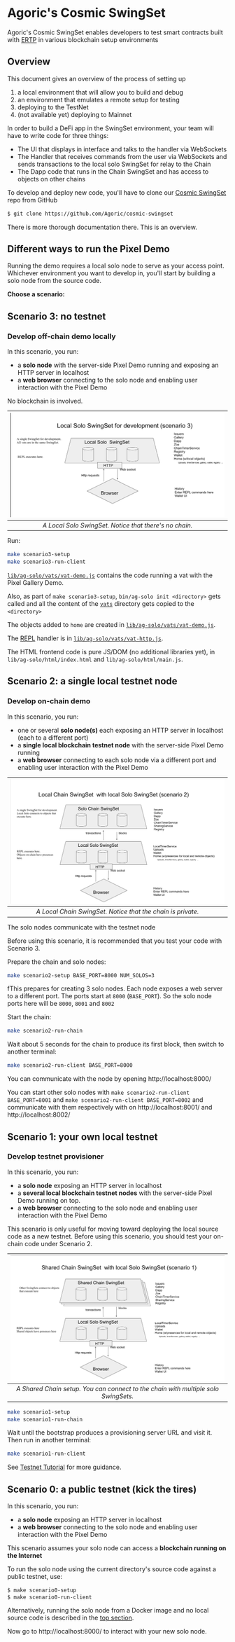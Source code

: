 # Agoric's Cosmic SwingSet

Agoric's Cosmic SwingSet enables developers to test smart contracts built with [ERTP](https://github.com/Agoric/ERTP) in various blockchain setup environments

## Overview
This document gives an overview of the process of setting up

1.  a local environment that will allow you to build and debug
2.  an environment that emulates a remote setup for testing
3.  deploying to the TestNet
4.  (not available yet) deploying to Mainnet

In order to build a DeFi app in the SwingSet environment, your team will have to write code for three things:

* The UI that displays in interface and talks to the handler via WebSockets
* The Handler that receives commands from the user via WebSockets and sends
   transactions to the local solo SwingSet for relay to the Chain
* The Dapp code that runs in the Chain SwingSet and has access to objects on
      other chains


To develop and deploy new code, you'll have to clone our [Cosmic SwingSet](https://github.com/Agoric/cosmic-swingset) repo from GitHub

```sh
$ git clone https://github.com/Agoric/cosmic-swingset
```

There is more thorough documentation there. This is an overview.


## Different ways to run the Pixel Demo

Running the demo requires a local solo node to serve as your access point.
Whichever environment you want to develop in, you'll start by building a solo
node from the source code.

**Choose a scenario:**

## Scenario 3: no testnet
### Develop off-chain demo locally

In this scenario, you run:
- a **solo node** with the server-side Pixel Demo running and exposing an HTTP server in localhost
- a **web browser** connecting to the solo node and enabling user interaction with the Pixel Demo

No blockchain is involved.

| <img src="./assets/LocalSolo.png" alt="Local Solo"> |
|:--:|
| *A Local Solo SwingSet. Notice that there's no chain.* |

Run:
```sh
make scenario3-setup
make scenario3-run-client
```

[`lib/ag-solo/vats/vat-demo.js`](https://github.com/Agoric/cosmic-swingset/tree/master/lib/ag-solo/vats/vat-demo.js) contains the code running a vat with
the Pixel Gallery Demo.

Also, as part of `make scenario3-setup`, `bin/ag-solo init <directory>` gets called and all the
content of the [`vats`](https://github.com/Agoric/cosmic-swingset/tree/master/lib/ag-solo/vats) directory gets copied to the `<directory>`

The objects added to `home` are created in
[`lib/ag-solo/vats/vat-demo.js`](https://github.com/Agoric/cosmic-swingset/tree/master/lib/ag-solo/vats/vat-demo.js).

The [REPL](https://en.wikipedia.org/wiki/Read%E2%80%93eval%E2%80%93print_loop) handler is in
[`lib/ag-solo/vats/vat-http.js`](https://github.com/Agoric/cosmic-swingset/tree/master/lib/ag-solo/vats/vat-http.js).

The HTML frontend code is pure JS/DOM (no additional libraries yet), in
`lib/ag-solo/html/index.html` and `lib/ag-solo/html/main.js`.


## Scenario 2: a single local testnet node
### Develop on-chain demo

In this scenario, you run:
- one or several **solo node(s)** each exposing an HTTP server in localhost (each to a different port)
- a **single local blockchain testnet node** with the server-side Pixel Demo running
- a **web browser** connecting to each solo node via a different port and enabling user interaction with the Pixel Demo


| <img src="./assets/LocalChain.png" alt="Local Chain"> |
|:--:|
| *A Local Chain SwingSet. Notice that the chain is private.* |

The solo nodes communicate with the testnet node

Before using this scenario, it is recommended that you test your code with Scenario 3.

Prepare the chain and solo nodes:
```sh
make scenario2-setup BASE_PORT=8000 NUM_SOLOS=3
```

fThis prepares for creating 3 solo nodes. Each node exposes a web server to a different port. The
ports start at `8000` (`BASE_PORT`). So the solo node ports here will be `8000`, `8001` and `8002`

Start the chain:
```sh
make scenario2-run-chain
```

Wait about 5 seconds for the chain to produce its first block, then switch to another terminal:
```sh
make scenario2-run-client BASE_PORT=8000
```

You can communicate with the node by opening http://localhost:8000/

You can start other solo nodes with `make scenario2-run-client BASE_PORT=8001` and `make
scenario2-run-client BASE_PORT=8002` and communicate with them respectively with on
http://localhost:8001/ and http://localhost:8002/


## Scenario 1: your own local testnet
### Develop testnet provisioner

In this scenario, you run:
- a **solo node** exposing an HTTP server in localhost
- a **several local blockchain testnet nodes** with the server-side Pixel Demo running on top.
- a **web browser** connecting to the solo node and enabling user interaction with the Pixel Demo

This scenario is only useful for moving toward deploying the local source code as a new
testnet. Before using this scenario, you should test your on-chain code under Scenario 2.

| <img src="./assets/SharedChain.png" alt="Shared Chain"> |
|:--:|
| *A Shared Chain setup. You can connect to the chain with multiple solo SwingSets.* |

```sh
make scenario1-setup
make scenario1-run-chain
```

Wait until the bootstrap produces a provisioning server URL and visit it.  Then run in another terminal:

```sh
make scenario1-run-client
```

See [Testnet Tutorial](https://github.com/Agoric/cosmic-swingset#testnet-tutorial) for more guidance.

## Scenario 0: a public testnet (kick the tires)

In this scenario, you run:
- a **solo node** exposing an HTTP server in localhost
- a **web browser** connecting to the solo node and enabling user interaction with the Pixel Demo

This scenario assumes your solo node can access a **blockchain running on the Internet**

To run the solo node using the current directory's source code against a public testnet, use:
```
$ make scenario0-setup
$ make scenario0-run-client
```

Alternatively, running the solo node from a Docker image and no local source code is described in the [top section](#overview).

Now go to http://localhost:8000/ to interact with your new solo node.

